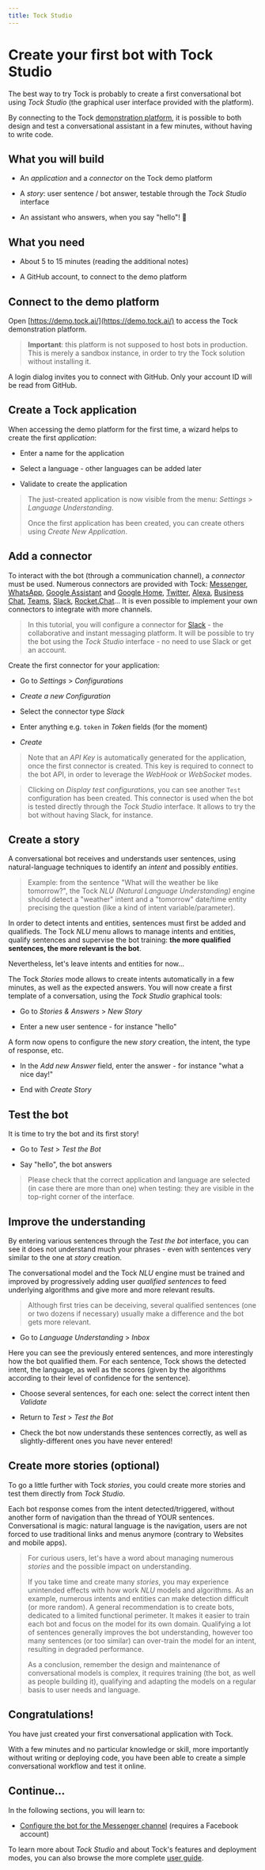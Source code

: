 ```yaml
---
title: Tock Studio
---
```


# Create your first bot with Tock Studio

The best way to try Tock is probably to create a first conversational bot using _Tock Studio_ (the graphical user 
interface provided with the platform).
 
By connecting to the Tock [demonstration platform](https://demo.tock.ai/), it is 
possible to both design and test a conversational assistant in a few minutes, without having to write code.

## What you will build

* An _application_ and a _connector_ on the Tock demo platform

* A _story_: user sentence / bot answer, testable through the _Tock Studio_ interface

* An assistant who answers, when you say "hello"! 🙂

## What you need

* About 5 to 15 minutes (reading the additional notes)

* A GitHub account, to connect to the demo platform

## Connect to the demo platform

Open [https://demo.tock.ai/](https://demo.tock.ai/) to access the Tock demonstration platform.

> **Important**: this platform is not supposed to host bots in production. 
>This is merely a sandbox instance, in order to try the Tock solution without installing it.

A login dialog invites you to connect with GitHub. Only your account ID will be read from GitHub.

## Create a Tock application

When accessing the demo platform for the first time, a wizard helps to create the first _application_:

* Enter a name for the application

* Select a language - other languages can be added later

* Validate to create the application

> The just-created application is now visible from the menu: _Settings_ > _Language Understanding_.
>
> Once the first application has been created, you can create others using _Create New Application_.

## Add a connector

To interact with the bot (through a communication channel), a _connector_ must be used. 
Numerous connectors are provided with Tock: [Messenger](https://www.messenger.com/), [WhatsApp](https://www.whatsapp.com/),
[Google Assistant](https://assistant.google.com/) and [Google Home](https://store.google.com/fr/product/google_home),
[Twitter](https://twitter.com/), [Alexa](https://alexa.amazon.com/), [Business Chat](https://www.apple.com/fr/ios/business-chat/), 
[Teams](https://products.office.com/fr-fr/microsoft-teams/), [Slack](https://slack.com/), 
[Rocket.Chat](https://rocket.chat/)... 
It is even possible to implement your own connectors to integrate with more channels.

> In this tutorial, you will configure a connector for [Slack](https://slack.com/) - the collaborative and instant 
>messaging platform. 
>It will be possible to try the bot using the _Tock Studio_ interface - no need to use Slack or get an account.

Create the first connector for your application:

* Go to _Settings_ > _Configurations_
 
 * _Create a new Configuration_
 
 * Select the connector type _Slack_
 
 * Enter anything e.g. `token` in _Token_ fields (for the moment)
 
 * _Create_

> Note that an _API Key_ is automatically generated for the application, once the first connector is created. 
>This key is required to connect to the bot API, in order to leverage the _WebHook_ or _WebSocket_ modes.

> Clicking on _Display test configurations_, you can see another `Test` configuration has been created. 
>This connector is used when the bot is tested directly through the _Tock Studio_ interface. 
>It allows to try the bot without having Slack, for instance.


## Create a story

A conversational bot receives and understands user sentences, using natural-language techniques to identify an _intent_ 
and possibly _entities_.

> Example: from the sentence "What will the weather be like tomorrow?", the Tock _NLU (Natural Language Understanding)_ 
>engine should detect a "weather" intent and a "tomorrow" date/time entity precising the question 
>(like a kind of intent variable/parameter).

In order to detect intents and entities, sentences must first be added and qualifieds. 
The Tock _NLU_ menu allows to manage intents and entities, qualify sentences and supervise the bot training:
**the more qualified sentences, the more relevant is the bot**.

Nevertheless, let's leave intents and entities for now...

The Tock _Stories_ mode allows to create intents automatically in a few minutes, as well as the expected answers.
  You will now create a first template of a conversation, using the _Tock Studio_ graphical tools:

* Go to _Stories & Answers_ > _New Story_

* Enter a new user sentence - for instance "hello"

A form now opens to configure the new _story_ creation, the intent, the type of response, etc.

* In the _Add new Answer_ field, enter the answer - for instance "what a nice day!"

* End with _Create Story_

## Test the bot

It is time to try the bot and its first story!

* Go to _Test_ > _Test the Bot_

* Say "hello", the bot answers

> Please check that the correct application and language are selected (in case there are more than one) 
>when testing: they are visible in the top-right corner of the interface.

## Improve the understanding

By entering various sentences through the _Test the bot_ interface, you can see it does not understand much
your phrases - even with sentences very similar to the one at _story_ creation.

The conversational model and the Tock _NLU_ engine must be trained and improved by progressively adding 
 user _qualified sentences_ to feed underlying algorithms and give more and more relevant results.

> Although first tries can be deceiving, several qualified sentences (one or two dozens if necessary) usually make a 
>difference and the bot gets more relevant.

* Go to _Language Understanding_ > _Inbox_

Here you can see the previously entered sentences, and more interestingly how the bot qualified them. For each sentence,
Tock shows the detected intent, the language, as well as the scores (given by the algorithms according to their 
level of confidence for the sentence).

* Choose several sentences, for each one: select the correct intent then _Validate_

* Return to _Test_ > _Test the Bot_

* Check the bot now understands these sentences correctly, as well as slightly-different ones you have never entered!


## Create more stories (optional)

To go a little further with Tock _stories_, you could create more stories and test them directly from _Tock Studio_.

Each bot response comes from the intent detected/triggered, without another form of navigation than the thread of YOUR 
sentences. Conversational is magic: natural language is the navigation, users are not forced to use traditional 
links and menus anymore (contrary to Websites and mobile apps).

> For curious users, let's have a word about managing numerous _stories_ and the possible impact on understanding.
>
> If you take time and create many _stories_, you may experience unintended effects with how work _NLU_ models and 
>algorithms. As an example, numerous intents and entities can make detection difficult (or more random). 
>A general recommendation is to create bots, dedicated to a limited functional perimeter. It makes it easier to train 
>each bot and focus on the model for its own domain. Qualifying a lot of sentences generally improves the bot understanding,
>however too many sentences (or too similar) can over-train the model for an intent, resulting in degraded performance.
>
> As a conclusion, remember the design and maintenance of conversational models is complex, it requires training 
>(the bot, as well as people building it), qualifying and adapting the models on a regular basis to user needs and language.
 

## Congratulations!

You have just created your first conversational application with Tock.

With a few minutes and no particular knowledge or skill, more importantly without writing or deploying code, 
you have been able to create a simple conversational workflow and test it online.

## Continue...

In the following sections, you will learn to:

* [Configure the bot for the Messenger channel](messenger) (requires a Facebook account)

To learn more about _Tock Studio_ and about Tock's features and deployment modes, you can also
browse the more complete [user guide](../toc).